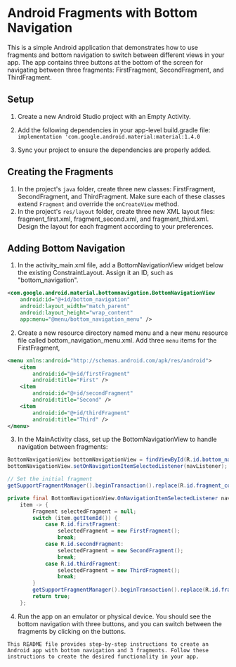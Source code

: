 # Android Fragments with Bottom Navigation

This is a simple Android application that demonstrates how to use fragments and bottom navigation to switch between different views in your app. The app contains three buttons at the bottom of the screen for navigating between three fragments: FirstFragment, SecondFragment, and ThirdFragment.

## Setup

1. Create a new Android Studio project with an Empty Activity.
2. Add the following dependencies in your app-level build.gradle file: `implementation 'com.google.android.material:material:1.4.0`

3. Sync your project to ensure the dependencies are properly added.

## Creating the Fragments

1. In the project's `java` folder, create three new classes: FirstFragment, SecondFragment, and ThirdFragment. Make sure each of these classes extend `Fragment` and override the `onCreateView` method.
2. In the project's `res/layout` folder, create three new XML layout files: fragment_first.xml, fragment_second.xml, and fragment_third.xml. Design the layout for each fragment according to your preferences.

## Adding Bottom Navigation

1. In the activity_main.xml file, add a BottomNavigationView widget below the existing ConstraintLayout. Assign it an ID, such as "bottom_navigation".

```xml
<com.google.android.material.bottomnavigation.BottomNavigationView
    android:id="@+id/bottom_navigation"
    android:layout_width="match_parent"
    android:layout_height="wrap_content"
    app:menu="@menu/bottom_navigation_menu" />
```
2. Create a new resource directory named menu and a new menu resource file called bottom_navigation_menu.xml. Add three `menu` items for the FirstFragment, 
   
```xml
<menu xmlns:android="http://schemas.android.com/apk/res/android">
    <item
        android:id="@+id/firstFragment"
        android:title="First" />
    <item
        android:id="@+id/secondFragment"
        android:title="Second" />
    <item
        android:id="@+id/thirdFragment"
        android:title="Third" />
</menu>
```
3. In the MainActivity class, set up the BottomNavigationView to handle navigation between fragments:
```java
BottomNavigationView bottomNavigationView = findViewById(R.id.bottom_navigation);
bottomNavigationView.setOnNavigationItemSelectedListener(navListener);

// Set the initial fragment
getSupportFragmentManager().beginTransaction().replace(R.id.fragment_container, new FirstFragment()).commit();

private final BottomNavigationView.OnNavigationItemSelectedListener navListener =
    item -> {
        Fragment selectedFragment = null;
        switch (item.getItemId()) {
            case R.id.firstFragment:
                selectedFragment = new FirstFragment();
                break;
            case R.id.secondFragment:
                selectedFragment = new SecondFragment();
                break;
            case R.id.thirdFragment:
                selectedFragment = new ThirdFragment();
                break;
        }
        getSupportFragmentManager().beginTransaction().replace(R.id.fragment_container, selectedFragment).commit();
        return true;
    };
```
4. Run the app on an emulator or physical device. You should see the bottom navigation with three buttons, and you can switch between the fragments by clicking on the buttons.
```vbnet
This README file provides step-by-step instructions to create an Android app with bottom navigation and 3 fragments. Follow these instructions to create the desired functionality in your app.
```
